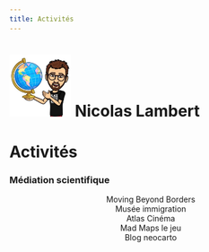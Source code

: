 ```yaml
---
title: Activités
---
```


<div class = "hero"><h1> <img src="images/nico.jpg" width="110px"></img> Nicolas Lambert</h1></div>

# Activités

### Médiation scientifique

<div class="grid grid-cols-4" align = "center">
  <div class="card">Moving Beyond Borders</div>
  <div class="card">Musée immigration</div>
  <div class="card">Atlas Cinéma</div>
  <div class="card">Mad Maps le jeu</div>
  <div class="card">Blog neocarto</div>

</div>